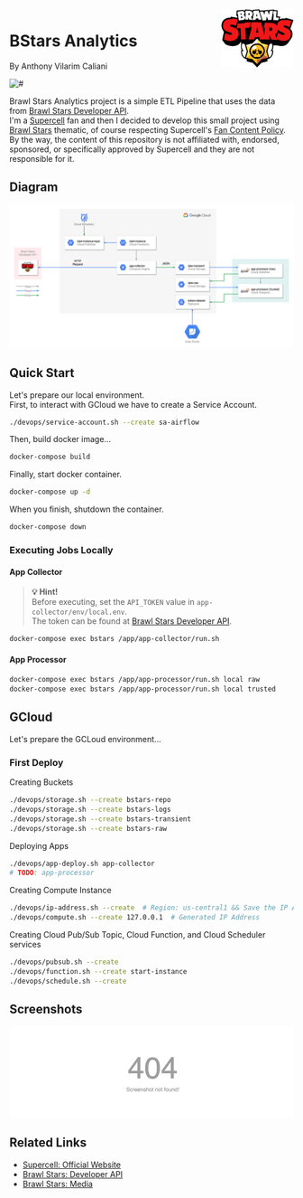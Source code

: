 <img src=".docs/brawlstars.jpg" width="128px" align="right"/>

# BStars Analytics
By Anthony Vilarim Caliani

![#](https://img.shields.io/badge/licence-MIT-lightseagreen.svg)

Brawl Stars Analytics project is a simple ETL Pipeline that uses the data from [Brawl Stars Developer API](https://developer.brawlstars.com/).<br>
I'm a [Supercell](https://supercell.com/en/) fan and then I decided to develop this small project using [Brawl Stars](https://supercell.com/en/games/brawlstars/) thematic, of course respecting Supercell's [Fan Content Policy](http://www.supercell.com/fan-content-policy). By the way, the content of this repository is not affiliated with, endorsed, sponsored, or specifically approved by Supercell and they are not responsible for it.<br>


## Diagram
![diagram](.docs/diagram.png)


## Quick Start
Let's prepare our local environment.  
First, to interact with GCloud we have to create a Service Account.
```bash
./devops/service-account.sh --create sa-airflow
```

Then, build docker image...
```bash
docker-compose build
```

Finally, start docker container.
```bash
docker-compose up -d
```

When you finish, shutdown the container.
```bash
docker-compose down
```

### Executing Jobs Locally

#### App Collector
> **💡 Hint!**<br>
> Before executing, set the `API_TOKEN` value in `app-collector/env/local.env`.<br>
> The token can be found at [Brawl Stars Developer API](https://developer.brawlstars.com/).
```bash
docker-compose exec bstars /app/app-collector/run.sh
```

#### App Processor
```bash
docker-compose exec bstars /app/app-processor/run.sh local raw
docker-compose exec bstars /app/app-processor/run.sh local trusted
```


## GCloud
Let's prepare the GCLoud environment...

### First Deploy

Creating Buckets
```bash
./devops/storage.sh --create bstars-repo
./devops/storage.sh --create bstars-logs
./devops/storage.sh --create bstars-transient
./devops/storage.sh --create bstars-raw
```

Deploying Apps
```bash
./devops/app-deploy.sh app-collector
# TODO: app-processor
```

Creating Compute Instance
```bash
./devops/ip-address.sh --create  # Region: us-central1 && Save the IP Address
./devops/compute.sh --create 127.0.0.1  # Generated IP Address
```

Creating Cloud Pub/Sub Topic, Cloud Function, and Cloud Scheduler services
```bash
./devops/pubsub.sh --create
./devops/function.sh --create start-instance
./devops/schedule.sh --create
```


## Screenshots
![screenshot](.docs/screenshot.png)


## Related Links
- [Supercell: Official Website](https://supercell.com/en/)
- [Brawl Stars: Developer API](https://developer.brawlstars.com/)
- [Brawl Stars: Media](https://supercell.com/en/for-media/)

